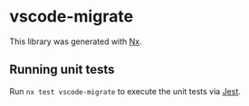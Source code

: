 # vscode-migrate

This library was generated with [Nx](https://nx.dev).

## Running unit tests

Run `nx test vscode-migrate` to execute the unit tests via [Jest](https://jestjs.io).
